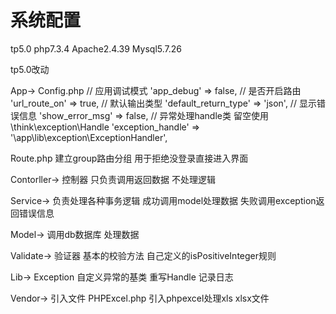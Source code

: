 # 系统配置
tp5.0	php7.3.4		Apache2.4.39	Mysql5.7.26

tp5.0改动

App->
 Config.php
// 应用调试模式
'app_debug'              => false,
// 是否开启路由
    'url_route_on'           => true,
// 默认输出类型
    'default_return_type'    => 'json',
// 显示错误信息
    'show_error_msg'         => false,
// 异常处理handle类 留空使用 \think\exception\Handle
'exception_handle'       => '\app\lib\exception\ExceptionHandler',

Route.php
建立group路由分组	用于拒绝没登录直接进入界面

Contorller->
控制器 只负责调用返回数据	不处理逻辑

Service->
负责处理各种事务逻辑 成功调用model处理数据	失败调用exception返回错误信息

Model->
调用db数据库	处理数据 

Validate->
验证器 基本的校验方法	自己定义的isPositiveInteger规则

Lib->
Exception	自定义异常的基类	重写Handle	记录日志

Vendor->	引入文件
PHPExcel.php	引入phpexcel处理xls xlsx文件
